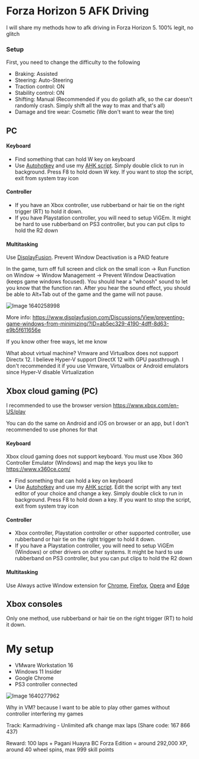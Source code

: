 # Forza Horizon 5 AFK Driving

I will share my methods how to afk driving in Forza Horizon 5. 100% legit, no glitch

### Setup

First, you need to change the difficulty to the following

- Braking: Assisted
- Steering: Auto-Steering
- Traction control: ON
- Stability control: ON
- Shifting: Manual (Recommended if you do goliath afk, so the car doesn't randomly crash. Simply shift all the way to max and that's all)
- Damage and tire wear: Cosmetic (We don't want to wear the tire)

## PC

#### Keyboard
- Find something that can hold W key on keyboard
- Use [Autohotkey](https://www.autohotkey.com/) and use my [AHK script](https://github.com/AndnixSH/Forza-Horizon-5-AFK-Driving/releases). Simply double click to run in background. Press F8 to hold down W key. If you want to stop the script, exit from system tray icon

#### Controller
- If you have an Xbox controller, use rubberband or hair tie on the right trigger (RT) to hold it down. 
- If you have Playstation controller, you will need to setup ViGEm. It might be hard to use rubberband on PS3 controller, but you can put clips to hold the R2 down

#### Multitasking
Use [DisplayFusion](https://www.displayfusion.com/). Prevent Window Deactivation is a PAID feature

In the game, turn off full screen and click on the small icon -> Run Function on Window -> Window Management -> Prevent Window Deactivation (keeps game windows focused). You should hear a "whoosh" sound to let you know that the function ran. After you hear the sound effect, you should be able to Alt+Tab out of the game and the game will not pause.

![Image 1640258998](https://user-images.githubusercontent.com/40742924/147269999-62888ba9-48be-4d5d-a299-ab9b2ae968be.png)

More info: https://www.displayfusion.com/Discussions/View/preventing-game-windows-from-minimizing/?ID=ab5ec329-4190-4dff-8d63-e9b5f611656e

If you know other free ways, let me know

What about virtual machine? Vmware and Virtualbox does not support Directx 12. I believe Hyper-V support DirectX 12 with GPU passthrough. I don't recommended it if you use Vmware, Virtualbox or Android emulators since Hyper-V disable Virtualization

## Xbox cloud gaming (PC)
I recommended to use the browser version https://www.xbox.com/en-US/play

You can do the same on Android and iOS on browser or an app, but I don't recommended to use phones for that

#### Keyboard
Xbox cloud gaming does not support keyboard. You must use Xbox 360 Controller Emulator (Windows) and map the keys you like to https://www.x360ce.com/

- Find something that can hold a key on keyboard
- Use [Autohotkey](https://www.autohotkey.com/) and use my [AHK script](https://github.com/AndnixSH/Forza-Horizon-5-AFK-Driving/releases). Edit the script with any text editor of your choice and change a key. Simply double click to run in background. Press F8 to hold down a key. If you want to stop the script, exit from system tray icon

#### Controller
- Xbox controller, Playstation controller or other supported controller, use rubberband or hair tie on the right trigger to hold it down. 
- If you have a Playstation controller, you will need to setup ViGEm (Windows) or other drivers on other systems. It might be hard to use rubberband on PS3 controller, but you can put clips to hold the R2 down

#### Multitasking
Use Always active Window extension for [Chrome](https://chrome.google.com/webstore/detail/always-active-window-alwa/ehllkhjndgnlokhomdlhgbineffifcbj?hl=en), [Firefox](https://addons.mozilla.org/en-US/firefox/addon/always-visible/), [Opera](https://addons.opera.com/extensions/details/always-active-window-always-visible/) and [Edge](https://microsoftedge.microsoft.com/addons/detail/mpappcpgjachepaibhgpbnhhmneojmkc)

## Xbox consoles
Only one method, use rubberband or hair tie on the right trigger (RT) to hold it down. 

# My setup
- VMware Workstation 16
- Windows 11 Insider
- Google Chrome
- PS3 controller connected

![Image 1640277962](https://user-images.githubusercontent.com/40742924/147269962-22d341bd-0104-4374-9c50-1faa337368ca.png)

Why in VM? because I want to be able to play other games without controller interfering my games

Track: Karmadriving - Unlimited afk change max laps (Share code: 167 866 437)

Reward: 100 laps + Pagani Huayra BC Forza Edition = around 292,000 XP, around 40 wheel spins, max 999 skill points
